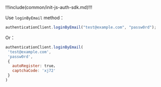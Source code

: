 !!!include(common/init-js-auth-sdk.md)!!!

Use `loginByEmail` method：

```javascript
authenticationClient.loginByEmail("test@example.com", "passw0rd");
```

Or：

```javascript
authenticationClient.loginByEmail(
 'test@example.com',
 'passw0rd',
 {
   autoRegister: true，
   captchaCode: 'xj72'
 }
)
```
